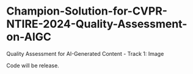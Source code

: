 # Champion-Solution-for-CVPR-NTIRE-2024-Quality-Assessment-on-AIGC
Quality Assessment for AI-Generated Content - Track 1: Image

Code will be release.
